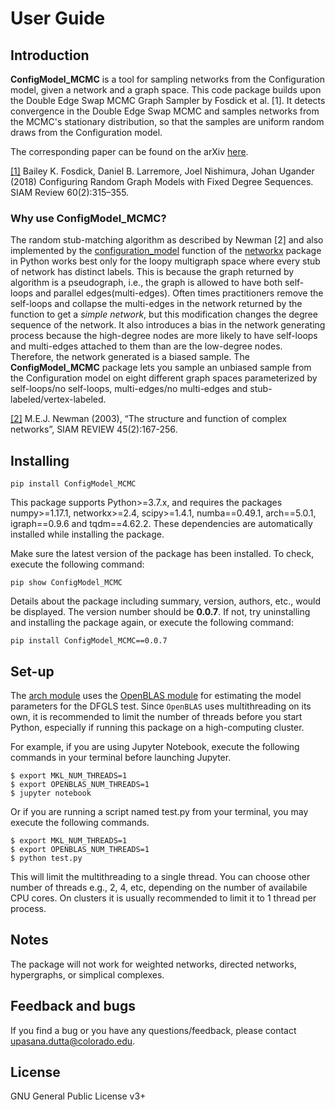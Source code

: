 # User Guide

## Introduction

**ConfigModel_MCMC** is a tool for sampling networks from the Configuration model, given a network and a graph space. This code package builds upon the Double Edge Swap MCMC Graph Sampler by Fosdick et al. [1]. It detects convergence in the Double Edge Swap MCMC and samples networks from the MCMC's stationary distribution, so that the samples are uniform random draws from the Configuration model.

The corresponding paper can be found on the arXiv [here](https://arxiv.org/abs/2105.12120).

[[1]](https://epubs.siam.org/doi/pdf/10.1137/16M1087175) Bailey K. Fosdick, Daniel B. Larremore, Joel Nishimura, Johan Ugander (2018) Configuring Random Graph Models with Fixed Degree Sequences. SIAM Review 60(2):315–355.

### Why use ConfigModel_MCMC?

The random stub-matching algorithm as described by Newman [2] and also implemented by the [configuration_model](https://networkx.org/documentation/networkx-1.10/reference/generated/networkx.generators.degree_seq.configuration_model.html) function of the [networkx](https://pypi.org/project/networkx/) package in Python works best only for the loopy multigraph space where every stub of network has distinct labels. This is because the graph returned by algorithm is a pseudograph, i.e., the graph is allowed to have both self-loops and parallel edges(multi-edges). Often times practitioners remove the self-loops and collapse the multi-edges in the network returned by the function to get a *simple network*, but this modification changes the degree sequence of the network. It also introduces a bias in the network generating process because the high-degree nodes are more likely to have self-loops and multi-edges attached to them than are the low-degree nodes. Therefore, the network generated is a biased sample. The **ConfigModel_MCMC** package lets you sample an unbiased sample from the Configuration model on eight different graph spaces parameterized by self-loops/no self-loops, multi-edges/no multi-edges and stub-labeled/vertex-labeled.

[[2]](https://epubs.siam.org/doi/pdf/10.1137/S003614450342480) M.E.J. Newman (2003), “The structure and function of complex networks”, SIAM REVIEW 45(2):167-256.


## Installing

`pip install ConfigModel_MCMC`

This package supports Python>=3.7.x, and requires the packages numpy>=1.17.1, networkx>=2.4, scipy>=1.4.1, numba==0.49.1, arch==5.0.1, igraph==0.9.6 and tqdm==4.62.2. These dependencies are automatically installed while installing the package.

Make sure the latest version of the package has been installed. To check, execute the following command:

`pip show ConfigModel_MCMC`

Details about the package including summary, version, authors, etc., would be displayed. The version number should be **0.0.7**. If not, try uninstalling and installing the package again, or execute the following command:

`pip install ConfigModel_MCMC==0.0.7`



## Set-up

The [arch module](https://pypi.org/project/arch/) uses the [OpenBLAS module](https://www.openblas.net/) for estimating the model parameters for the DFGLS test. Since `OpenBLAS` uses multithreading on its own, it is recommended to limit the number of threads before you start Python, especially if running this package on a high-computing cluster.

For example, if you are using Jupyter Notebook, execute the following commands in your terminal before launching Jupyter.

```
$ export MKL_NUM_THREADS=1
$ export OPENBLAS_NUM_THREADS=1
$ jupyter notebook
```

Or if you are running a script named test.py from your terminal, you may execute the following commands.

```
$ export MKL_NUM_THREADS=1
$ export OPENBLAS_NUM_THREADS=1
$ python test.py
```

This will limit the multithreading to a single thread. You can choose other number of threads e.g., 2, 4, etc, depending on the number of availabile CPU cores. On clusters it is usually recommended to limit it to 1 thread per process.

## Notes

The package will not work for weighted networks, directed networks, hypergraphs, or simplical complexes.

## Feedback and bugs

If you find a bug or you have any questions/feedback, please contact upasana.dutta@colorado.edu.

## License

GNU General Public License v3+